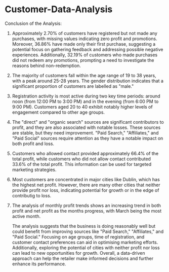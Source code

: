 # Customer-Data-Analysis

Conclusion of the Analysis: 

1) Approximately 2.70% of customers have registered but not made any purchases, with missing values indicating zero profit and promotions. Moreover, 36.86% have made only their first purchase, suggesting a potential focus on gathering feedback and addressing possible negative experiences. Additionally, 32.19% of customers who made purchases did not redeem any promotions, prompting a need to investigate the reasons behind non-redemption.

2) The majority of customers fall within the age range of 19 to 38 years, with a peak around 25-28 years. The gender distribution indicates that a significant proportion of customers are labelled as "male."

3) Registration activity is most active during two key time periods: around noon (from 12:00 PM to 3:00 PM) and in the evening (from 6:00 PM to 9:00 PM). Customers aged 20 to 40 exhibit notably higher levels of engagement compared to other age groups.

4) The "direct" and "organic search" sources are significant contributors to profit, and they are also associated with notable losses. These sources are stable, but they need improvement. "Paid Search," "Affiliates," and "Paid Social" sources require attention as they have a notable impact on both profit and loss.

5) Customers who allowed contact provided approximately 66.4% of the total profit, while customers who did not allow contact contributed 33.6% of the total profit. This information can be used for targeted marketing strategies.

6) Most customers are concentrated in major cities like Dublin, which has the highest net profit. However, there are many other cities that neither provide profit nor loss, indicating potential for growth or in the edge of contributig to loss.

7) The analysis of monthly profit trends shows an increasing trend in both profit and net profit as the months progress, with March being the most active month.

    The analysis suggests that the business is doing reasonably well but could benefit from improving sources like "Paid Search," "Affiliates," and "Paid Social." Focusing on age groups, time of registration, and customer contact preferences can aid in optimising marketing efforts. Additionally, exploring the potential of cities with neither profit nor loss can lead to new opportunities for growth. Overall, a data-driven approach can help the retailer make informed decisions and further enhance its performance.
